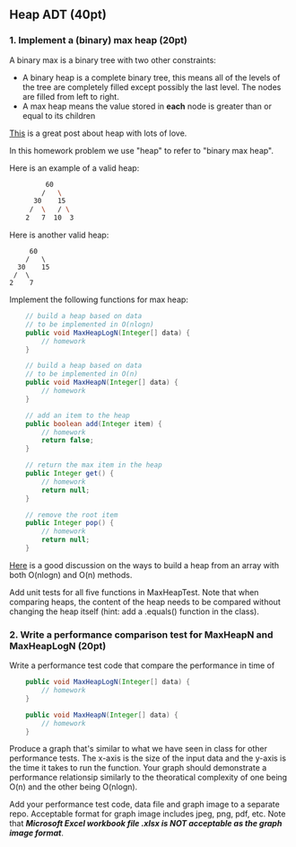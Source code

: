 ## Heap ADT (40pt)

### 1. Implement a  (binary) max heap (20pt)

A binary max is a binary tree with two other constraints:

- A binary heap is a complete binary tree, this means all of the levels of the tree are completely filled except possibly the last level. The nodes are filled from left to right.
- A max heap means the value stored in **each** node is greater than or equal to its children

[This](https://medium.com/basecs/learning-to-love-heaps-cef2b273a238) is a great post about heap with lots of love.

In this homework problem we use "heap" to refer to "binary max heap".

Here is an example of a valid heap:

```bash
         60
        /   \
      30    15
     /  \   / \
    2   7  10  3
```

Here is another valid heap:

         60
        /   \
      30    15
     /  \   
    2    7
Implement the following functions for max heap:

```java
    // build a heap based on data
    // to be implemented in O(nlogn)
    public void MaxHeapLogN(Integer[] data) {
        // homework
    }

    // build a heap based on data
    // to be implemented in O(n)
    public void MaxHeapN(Integer[] data) {
        // homework
    }

    // add an item to the heap
    public boolean add(Integer item) {
        // homework
        return false;
    }

    // return the max item in the heap
    public Integer get() {
        // homework
        return null;
    }

    // remove the root item
    public Integer pop() {
        // homework
        return null;
    }
```
[Here](https://www.geeksforgeeks.org/building-heap-from-array/) is a good discussion on the ways to build a heap from an array with both O(nlogn) and O(n) methods.

Add unit tests for all five functions in MaxHeapTest. Note that when comparing heaps, the content of the heap needs to be compared without changing the heap itself (hint: add a .equals() function in the class).

### 2. Write a performance comparison test for MaxHeapN and  MaxHeapLogN (20pt)

Write a performance test code that compare the performance in time of 

```java
    public void MaxHeapLogN(Integer[] data) {
        // homework
    }

    public void MaxHeapN(Integer[] data) {
        // homework
    }
```

Produce a graph that's similar to what we have seen in class for other performance tests. The x-axis is the size of the input data and the y-axis is the time it takes to run the function. Your graph should demonstrate a performance relationsip similarly to the theoratical complexity of one being O(n) and the other being O(nlogn).

 Add your performance test code, data file and graph image to a separate repo. Acceptable format for graph image includes jpeg, png, pdf, etc. Note that ***Microsoft Excel workbook file .xlsx is NOT acceptable as the graph image format***. 
